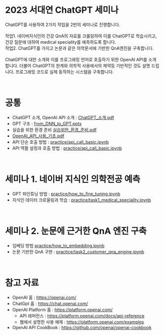 # 2023 서대연 ChatGPT 세미나

ChatGPT를 사용하여 2가지 작업을 2번의 세미나로 진행합니다.<br>
<br>
작업1. 네이버지식인의 건강 QnA의 자료를 크롤링하여 이를 ChatGPT로 학습시키고, 건강 질문에 대하여 medical speciality를 예측하도록 합니다.  <br>
작업2. ChatGPT를 가지고 논문과 같은 의학문서에 기반한 QnA엔진을 구축합니다.  <br>
<br>
ChatGPT에 대한 소개와 이를 프로그래밍 언어로 호출하기 위한 OpenAI API를 소개합니다. 더불어 ChatGPT의 한계와 의학적 사용에서의 제약등 기반적인 것도 설명 드립니다. 프로그래밍 코드로 실제 동작하는 시스템을 구축합니다.

<br>

# 공통
- ChatGPT 소개, OpenAI API 소개 : [ChatGPT_소개.pdf](ChatGPT_소개.pdf)
- GPT 구조 : [from_DNN_to_GPT.pptx](from_DNN_to_GPT.pptx)
- 실습을 위한 환경 준비 [실습위한_환경_준비.pdf](실습위한_환경_준비.pdf)
- [OpenAI_API_사용_기초.pdf](OpenAI_API_사용_기초.pdf)
- API 단순 호출 방법 : [practice/api_call_basic.ipynb](practice/api_call_basic.ipynb)
- API 역활 설정과 호출 방법 : [practice/api_call_basic.ipynb](practice/api_call_basic.ipynb)


<br>

# 세미나 1. 네이버 지식인 의학전공 예측
- GPT 파인튜닝 방법 : [practice/how_to_fine_tuning.ipynb](practice/how_to_fine_tuning.ipynb)
- 지식인 데이터 크로울링과 학습 : [practice/task1_medical_speciality.ipynb](practice/task1_medical_speciality.ipynb)


<br>

# 세미나 2. 눈문에 근거한 QnA 엔진 구축
- 임베딩 방법 [practice/how_to_embedding.ipynb](practice/how_to_embedding.ipynb)
- 논문 기반한 QnA 구현 : [practice/task2_customer_qna_engine.ipynb](practice/task2_customer_qna_engine.ipynb)



<br>

# 참고 자료

- OpenAI 홈 : https://openai.com/
- ChatGpt 홈 : https://chat.openai.com/
- OpenAI Platform 홈 : https://platform.openai.com/
    - API 레퍼런스 : https://platform.openai.com/docs/api-reference
    - 웹에서 설명한 사용 예제 : https://platform.openai.com/examples
- OpenAI API CookBook : https://github.com/openai/openai-cookbook
